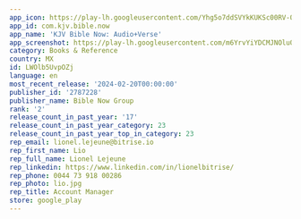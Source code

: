 ```yaml
---
app_icon: https://play-lh.googleusercontent.com/Yhg5o7ddSVYkKUKSc00RV-O7dGXjxG6p-3ehMTk7M0iF_VMsAX63FPgUBoaXmU36Yuo
app_id: com.kjv.bible.now
app_name: 'KJV Bible Now: Audio+Verse'
app_screenshot: https://play-lh.googleusercontent.com/m6YrvYiYDCMJNOluQTWk_lQjlr4lkeGt2KnqgF1wMLsJknz-HO-kRKKceqvdntRJ95jk
category: Books & Reference
country: MX
id: LWOlb5UvpOZj
language: en
most_recent_release: '2024-02-20T00:00:00'
publisher_id: '2787228'
publisher_name: Bible Now Group
rank: '2'
release_count_in_past_year: '17'
release_count_in_past_year_category: 23
release_count_in_past_year_top_in_category: 23
rep_email: lionel.lejeune@bitrise.io
rep_first_name: Lio
rep_full_name: Lionel Lejeune
rep_linkedin: https://www.linkedin.com/in/lionelbitrise/
rep_phone: 0044 73 918 00286
rep_photo: lio.jpg
rep_title: Account Manager
store: google_play
---
```

